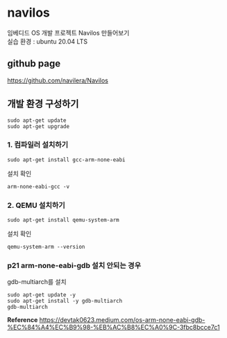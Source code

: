 # navilos
임베디드 OS 개발 프로젝트 Navilos 만들어보기  
실습 환경 : ubuntu 20.04 LTS

## github page
https://github.com/navilera/Navilos

## 개발 환경 구성하기
```
sudo apt-get update
sudo apt-get upgrade
```
### 1. 컴파일러 설치하기
```
sudo apt-get install gcc-arm-none-eabi
```

설치 확인
```
arm-none-eabi-gcc -v
```

### 2. QEMU 설치하기
```
sudo apt-get install qemu-system-arm
```

설치 확인
```
qemu-system-arm --version
```

### p21 arm-none-eabi-gdb 설치 안되는 경우
gdb-multiarch를 설치
```
sudo apt-get update -y
sudo apt-get install -y gdb-multiarch
gdb-multiarch
```

**Reference**
https://devtak0623.medium.com/os-arm-none-eabi-gdb-%EC%84%A4%EC%B9%98-%EB%AC%B8%EC%A0%9C-3fbc8bcce7c1
